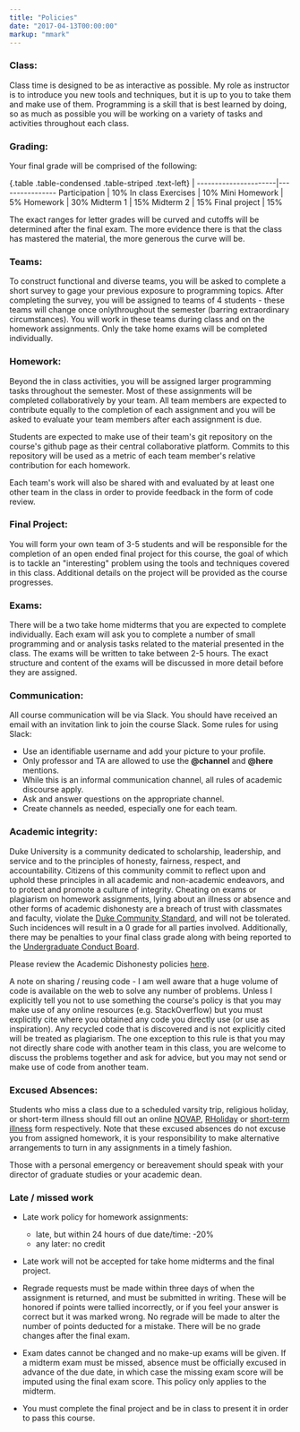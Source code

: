 ```yaml
---
title: "Policies"
date: "2017-04-13T00:00:00"
markup: "mmark"
---
```


### Class:

Class time is designed to be as interactive as possible. My role as instructor is to introduce you new tools and techniques, but it is up to you to take them and make use of them. Programming is a skill that is best learned by doing, so as much as possible you will be working on a variety of tasks and activities throughout each class.

### Grading:

Your final grade will be comprised of the following:

{.table .table-condensed .table-striped .text-left}
 <span></span>        | <span></span>
----------------------|----------------
Participation         | 10%
In class Exercises    | 10%
Mini Homework         | 5%
Homework              | 30%
Midterm 1             | 15%
Midterm 2             | 15%
Final project         | 15%

The exact ranges for letter grades will be curved and cutoffs will be determined after the final exam. The more evidence there is that the class has mastered the material, the more generous the curve will be. 



### Teams:

To construct functional and diverse teams, you will be asked to complete a short survey to gage your previous exposure to programming topics. After completing the survey, you will be assigned to teams of 4 students - these teams will change once  onlythroughout the semester (barring extraordinary circumstances). You will work in these teams during class and on the homework assignments. Only the take home exams will be completed individually.

### Homework:

Beyond the in class activities, you will be assigned larger programming tasks throughout the semester. Most of these assignments will be completed collaboratively by your team. All team members are expected to contribute equally to the completion of each assignment and you will be asked to evaluate your team members after each assignment is due.

Students are expected to make use of their team's git repository on the course's github page as their central collaborative platform. Commits to this repository will be used as a metric of each team member's relative contribution for each homework.

Each team's work will also be shared with and evaluated by at least one other team in the class in order to provide feedback in the form of code review. 

### Final Project:

You will form your own team of 3-5 students and will be responsible for the completion of an open ended final project for this course, the goal of which is to tackle an "interesting" problem using the tools and techniques covered in this class. Additional details on the project will be provided as the course progresses.

### Exams:

There will be a two take home midterms that you are expected to complete individually. Each exam will ask you to complete a number of small programming and or analysis tasks related to the material presented in the class. The exams will be written to take between 2-5 hours. The exact structure and content of the exams will be discussed in more detail before they are assigned.

### Communication:

All course communication will be via Slack. You should have received an email with an invitation link to join the course Slack. Some rules for using Slack:

- Use an identifiable username and add your picture to your profile.
- Only professor and TA are allowed to use the **@channel** and **@here** mentions.
- While this is an informal communication channel, all rules of academic discourse apply.
- Ask and answer questions on the appropriate channel.
- Create channels as needed, especially one for each team.

### Academic integrity:

Duke University is a community dedicated to scholarship, leadership, and service and to the principles of honesty, fairness, respect, and accountability. Citizens of this community commit to reflect upon and uphold these principles in all academic and non-academic endeavors, and to protect and promote a culture of integrity. Cheating on exams or plagiarism on homework assignments, lying about an illness or absence and other forms of academic dishonesty are a breach of trust with classmates and faculty, violate the <a href="http://www.studentaffairs.duke.edu/conduct/resources/dcs">Duke Community Standard</a>, and will not be tolerated. Such incidences will result in a 0 grade for all parties involved.  Additionally, there may be penalties to your final class grade along with being reported to the <a href="http://www.studentaffairs.duke.edu/conduct/about/ucbhearings">Undergraduate Conduct Board</a>.

Please review the Academic Dishonesty policies <a href="https://studentaffairs.duke.edu/conduct">here</a>. 

A note on sharing / reusing code - I am well aware that a huge volume of code is available on the web to solve any number of problems. Unless I explicitly tell you not to use something the course's policy is that you may make use of any online resources (e.g. StackOverflow) but you must explicitly cite where you obtained any code you directly use (or use as inspiration). Any recycled code that is discovered and is not explicitly cited will be treated as plagiarism. The one exception to this rule is that you may not directly share code with another team in this class, you are welcome to discuss the problems together and ask for advice, but you may not send or make use of code from another team.

### Excused Absences:

Students who miss a class due to a scheduled varsity trip, religious holiday, or short-term illness should fill out an online <a href="http://trinity.duke.edu/academic-requirements?p=notification-of-varsity-athletic-participation-novap">NOVAP</a>, <a href="http://trinity.duke.edu/academic-requirements?p=religious-observance">RHoliday</a> or <a href="http://trinity.duke.edu/academic-requirements?p=policy-short-term-illness-notification">short-term illness</a> form respectively. Note that these excused absences do not excuse you from assigned homework, it is your responsibility to make alternative arrangements to turn in any assignments in a timely fashion.

Those with a personal emergency or bereavement should speak with your director of graduate studies or your academic dean.

### Late / missed work

- Late work policy for homework assignments:
    - late, but within 24 hours of due date/time: -20%
    - any later: no credit
    
- Late work will not be accepted for take home midterms and the final project.

- Regrade requests must be made within three days of when the assignment is returned, and must be submitted in writing. These will be honored if points were tallied incorrectly, or if you feel your answer is correct but it was marked wrong. No regrade will be made to alter the number of points deducted for a mistake. There will be no grade changes after the final exam.

- Exam dates cannot be changed and no make-up exams will be given. If a midterm exam must be missed, absence must be officially excused in advance of the due date, in which case the missing exam score will be imputed using the final exam score. This policy only applies to the midterm.

- You must complete the final project and be in class to present it in order to pass this course.
